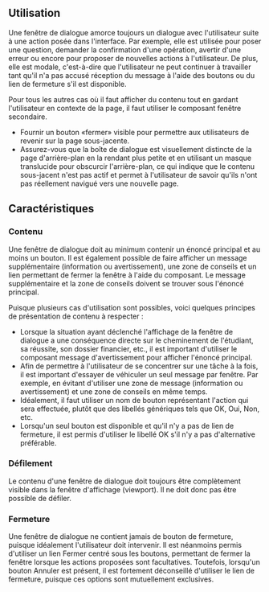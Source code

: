 ## Utilisation
Une fenêtre de dialogue amorce toujours un dialogue avec l'utilisateur suite à une action posée dans l'interface. Par exemple, elle est utilisée pour poser une question, demander la confirmation d'une opération, avertir d'une erreur ou encore pour proposer de nouvelles actions à l'utilisateur. De plus, elle est modale, c'est-à-dire que l'utilisateur ne peut continuer à travailler tant qu'il n'a pas accusé réception du message à l'aide des boutons ou du lien de fermeture s'il est disponible.

Pour tous les autres cas où il faut afficher du contenu tout en gardant l'utilisateur en contexte de la page, il faut utiliser le composant fenêtre secondaire.

<modul-do>
    <ul class="m-u--bullet-list">
        <li>Fournir un bouton «fermer» visible pour permettre aux utilisateurs de revenir sur la page sous-jacente.</li>
        <li>Assurez-vous que la boîte de dialogue est visuellement distincte de la page d'arrière-plan en la rendant plus petite et en utilisant un masque translucide pour obscurcir l'arrière-plan, ce qui indique que le contenu sous-jacent n'est pas actif et permet à l'utilisateur de savoir qu'ils n'ont pas réellement navigué vers une nouvelle page.</li>
    </ul>
</modul-do>

## Caractéristiques
### Contenu
Une fenêtre de dialogue doit au minimum contenir un énoncé principal et au moins un bouton. Il est également possible de faire afficher un message supplémentaire (information ou avertissement), une zone de conseils et un lien permettant de fermer la fenêtre à l'aide du composant. Le message supplémentaire et la zone de conseils doivent se trouver sous l'énoncé principal.

Puisque plusieurs cas d'utilisation sont possibles, voici quelques principes de présentation de contenu à respecter :
* Lorsque la situation ayant déclenché l'affichage de la fenêtre de dialogue a une conséquence directe sur le cheminement de l'étudiant, sa réussite, son dossier financier, etc., il est important d'utiliser le composant message d'avertissement pour afficher l'énoncé principal.
* Afin de permettre à l'utilisateur de se concentrer sur une tâche à la fois, il est important d'essayer de véhiculer un seul message par fenêtre. Par exemple, en évitant d'utiliser une zone de message (information ou avertissement) et une zone de conseils en même temps.
* Idéalement, il faut utiliser un nom de bouton représentant l'action qui sera effectuée, plutôt que des libellés génériques tels que OK, Oui, Non, etc.
* Lorsqu'un seul bouton est disponible et qu'il n'y a pas de lien de fermeture, il est permis d'utiliser le libellé OK s'il n'y a pas d'alternative préférable.

### Défilement
Le contenu d'une fenêtre de dialogue doit toujours être complètement visible dans la fenêtre d'affichage (viewport). Il ne doit donc pas être possible de défiler.

### Fermeture
Une fenêtre de dialogue ne contient jamais de bouton de fermeture, puisque idéalement l'utilisateur doit intervenir. Il est néanmoins permis d'utiliser un lien Fermer centré sous les boutons, permettant de fermer la fenêtre lorsque les actions proposées sont facultatives. Toutefois, lorsqu'un bouton Annuler est présent, il est fortement déconseillé d'utiliser le lien de fermeture, puisque ces options sont mutuellement exclusives.
